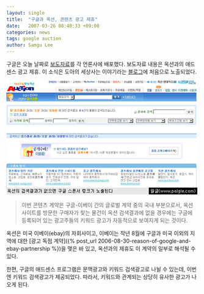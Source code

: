 ```yaml
---
layout: single
title:  "구글과 옥션, 콘텐츠 광고 제휴"
date:   2007-03-26 08:40:33 +09:00
categories: news
tags: google auction
author: Samgu Lee
---
```

구글은 오늘 날짜로 [보도자료](http://www.newswire.co.kr/read_sub.php?id=236625&no=0&tl=&nmode=&ca=&ca1=&ca2=&sf=&st=&of=&nwof=&conttype=&tm=1&type=&hotissue=&sdate=&eflag=&emonth=&spno=&exid=&rg1=&rg2=&rg3=&tt=)를 각 언론사에 배포했다. 보도자료 내용은 옥션과의 애드센스 광고 제휴. 이 소식은 도아의 세상사는 이야기라는 [블로그](http://offree.net/entry/%EC%98%A5%EC%85%98-AdSense%EB%A5%BC-%EB%8B%AC%EB%8B%A4)에 처음으로 노출되었다.

![옥션 검색 결과가 없을 경우 구글 스폰서 광고가 노출된다](/assets/google-sponsor-link-of-auction.jpg)

> 이번 콘텐츠 계약은 구글-이베이 간의 글로벌 계약 중의 국내 부분으로서, 옥션 사이트를 방문한 구매자가 찾는 물건이 옥션 검색결과에 없을 경우에는 구글에 등록되어 있는 광고주들의 키워드 광고가 자동적으로 보여지게 되는 것이다.

옥션은 미국 이베이(ebay)의 자회사이고, 이베이는 작년 8월에 구글과 미국 이외의 지역에 대한 [광고 독점 계약]({% post_url 2006-08-30-reason-of-google-and-ebay-partnership %})을 맺은 바 있고, 옥션과의 제휴도 이 계약의 일부로 해석될 수 있다.

한편, 구글의 애드센스 프로그램은 문맥광고와 키워드 검색광고로 나뉠 수 있는데, 이번엔 키워드 검색광고가 제공되었다. 따라서, 키워드와 관계되는 상당히 유사한 광고가 나오게 된다.
